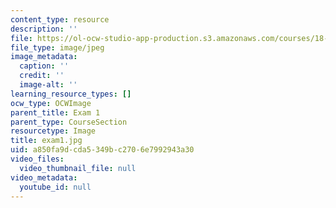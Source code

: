 ```yaml
---
content_type: resource
description: ''
file: https://ol-ocw-studio-app-production.s3.amazonaws.com/courses/18-03sc-differential-equations-fall-2011/a850fa9dcda5349bc2706e7992943a30_exam1.jpg
file_type: image/jpeg
image_metadata:
  caption: ''
  credit: ''
  image-alt: ''
learning_resource_types: []
ocw_type: OCWImage
parent_title: Exam 1
parent_type: CourseSection
resourcetype: Image
title: exam1.jpg
uid: a850fa9d-cda5-349b-c270-6e7992943a30
video_files:
  video_thumbnail_file: null
video_metadata:
  youtube_id: null
---
```

